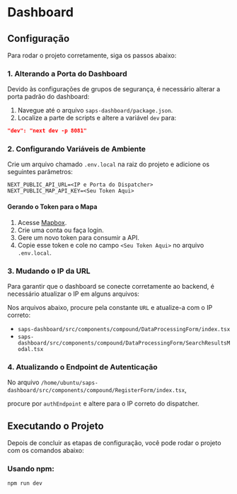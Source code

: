 # Dashboard

## Configuração

Para rodar o projeto corretamente, siga os passos abaixo:

### 1. Alterando a Porta do Dashboard

Devido às configurações de grupos de segurança, é necessário alterar a porta padrão do dashboard:

1. Navegue até o arquivo `saps-dashboard/package.json`.
2. Localize a parte de scripts e altere a variável `dev` para:

```json
"dev": "next dev -p 8081"
```

### 2. Configurando Variáveis de Ambiente

Crie um arquivo chamado `.env.local` na raiz do projeto e adicione os seguintes parâmetros:

```
NEXT_PUBLIC_API_URL=<IP e Porta do Dispatcher>
NEXT_PUBLIC_MAP_API_KEY=<Seu Token Aqui>
```

#### Gerando o Token para o Mapa

1. Acesse [Mapbox](https://www.mapbox.com).
2. Crie uma conta ou faça login.
3. Gere um novo token para consumir a API.
4. Copie esse token e cole no campo `<Seu Token Aqui>` no arquivo `.env.local`.


### 3. Mudando o IP da URL

Para garantir que o dashboard se conecte corretamente ao backend, é necessário atualizar o IP em alguns arquivos:

Nos arquivos abaixo, procure pela constante `URL` e atualize-a com o IP correto:

- `saps-dashboard/src/components/compound/DataProcessingForm/index.tsx`
- `saps-dashboard/src/components/compound/DataProcessingForm/SearchResultsModal.tsx`

### 4. Atualizando o Endpoint de Autenticação

No arquivo `/home/ubuntu/saps-dashboard/src/components/compound/RegisterForm/index.tsx`, 

procure por `authEndpoint` e altere para o IP correto do dispatcher.


## Executando o Projeto

Depois de concluir as etapas de configuração, você pode rodar o projeto com os comandos abaixo:

### Usando npm:
```bash
npm run dev
``````
